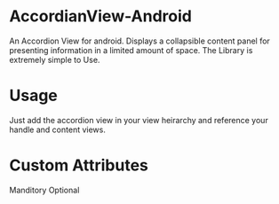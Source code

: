 AccordianView-Android
=====================
An Accordion View for android.
Displays a collapsible content panel for presenting information in a limited amount of space.
The Library is extremely simple to Use.

Usage
=====================
Just add the accordion view in your view heirarchy and reference your handle and content views.

Custom Attributes
=====================
Manditory
<attr name="addHandle" format="reference" />
<attr name="addContent" format="reference" />
Optional
<attr name="backgroundOpen" format="reference" />
<attr name="backgroundClosed" format="reference" />
<attr name="contentVisible" format="boolean" />
